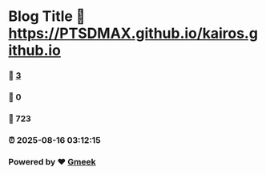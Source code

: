 # Blog Title :link: https://PTSDMAX.github.io/kairos.github.io 
### :page_facing_up: [3](https://PTSDMAX.github.io/kairos.github.io/tag.html) 
### :speech_balloon: 0 
### :hibiscus: 723 
### :alarm_clock: 2025-08-16 03:12:15 
### Powered by :heart: [Gmeek](https://github.com/Meekdai/Gmeek)

